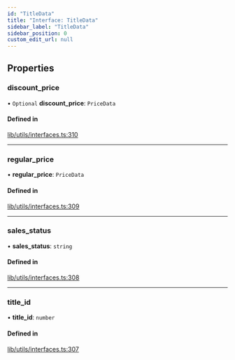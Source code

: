 ```yaml
---
id: "TitleData"
title: "Interface: TitleData"
sidebar_label: "TitleData"
sidebar_position: 0
custom_edit_url: null
---
```


## Properties

### discount\_price

• `Optional` **discount\_price**: `PriceData`

#### Defined in

[lib/utils/interfaces.ts:310](https://github.com/lmmfranco/nintendo-switch-eshop/blob/45a9477/src/lib/utils/interfaces.ts#L310)

___

### regular\_price

• **regular\_price**: `PriceData`

#### Defined in

[lib/utils/interfaces.ts:309](https://github.com/lmmfranco/nintendo-switch-eshop/blob/45a9477/src/lib/utils/interfaces.ts#L309)

___

### sales\_status

• **sales\_status**: `string`

#### Defined in

[lib/utils/interfaces.ts:308](https://github.com/lmmfranco/nintendo-switch-eshop/blob/45a9477/src/lib/utils/interfaces.ts#L308)

___

### title\_id

• **title\_id**: `number`

#### Defined in

[lib/utils/interfaces.ts:307](https://github.com/lmmfranco/nintendo-switch-eshop/blob/45a9477/src/lib/utils/interfaces.ts#L307)
